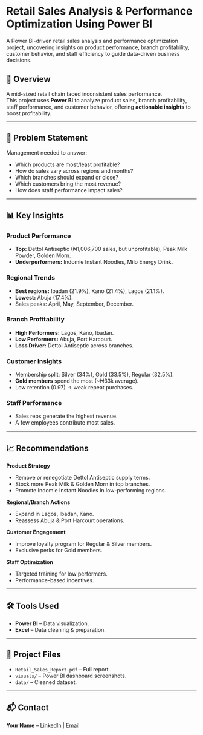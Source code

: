 # Retail Sales Analysis & Performance Optimization Using Power BI

A Power BI-driven retail sales analysis and performance optimization project, uncovering insights on product performance, branch profitability, customer behavior, and staff efficiency to guide data-driven business decisions.



## 📌 Overview
A mid-sized retail chain faced inconsistent sales performance.  
This project uses **Power BI** to analyze product sales, branch profitability, staff performance, and customer behavior, offering **actionable insights** to boost profitability.

---

## 🎯 Problem Statement
Management needed to answer:
- Which products are most/least profitable?
- How do sales vary across regions and months?
- Which branches should expand or close?
- Which customers bring the most revenue?
- How does staff performance impact sales?

---

## 📊 Key Insights
### Product Performance
- **Top:** Dettol Antiseptic (₦1,006,700 sales, but unprofitable), Peak Milk Powder, Golden Morn.
- **Underperformers:** Indomie Instant Noodles, Milo Energy Drink.

### Regional Trends
- **Best regions:** Ibadan (21.9%), Kano (21.4%), Lagos (21.1%).
- **Lowest:** Abuja (17.4%).
- Sales peaks: April, May, September, December.

### Branch Profitability
- **High Performers:** Lagos, Kano, Ibadan.
- **Low Performers:** Abuja, Port Harcourt.
- **Loss Driver:** Dettol Antiseptic across branches.

### Customer Insights
- Membership split: Silver (34%), Gold (33.5%), Regular (32.5%).
- **Gold members** spend the most (~₦33k average).
- Low retention (0.97) → weak repeat purchases.

### Staff Performance
- Sales reps generate the highest revenue.
- A few employees contribute most sales.

---

## 📈 Recommendations
**Product Strategy**
- Remove or renegotiate Dettol Antiseptic supply terms.
- Stock more Peak Milk & Golden Morn in top branches.
- Promote Indomie Instant Noodles in low-performing regions.

**Regional/Branch Actions**
- Expand in Lagos, Ibadan, Kano.
- Reassess Abuja & Port Harcourt operations.

**Customer Engagement**
- Improve loyalty program for Regular & Silver members.
- Exclusive perks for Gold members.

**Staff Optimization**
- Targeted training for low performers.
- Performance-based incentives.

---

## 🛠 Tools Used
- **Power BI** – Data visualization.
- **Excel** – Data cleaning & preparation.

---

## 📂 Project Files
- `Retail_Sales_Report.pdf` – Full report.
- `visuals/` – Power BI dashboard screenshots.
- `data/` – Cleaned dataset.

---

## 📬 Contact
**Your Name** – [LinkedIn](#) | [Email](#)
